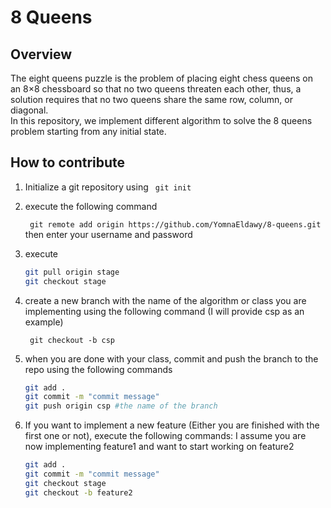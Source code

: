 # 8 Queens

## Overview
The eight queens puzzle is the problem of placing eight chess queens on an 8×8 chessboard
so that no two queens threaten each other, thus, a solution requires that no two queens
share the same row, column, or diagonal. <br>
In this repository, we implement different algorithm to solve the 8 queens problem starting from any initial state.
## How to contribute
1. Initialize a git repository using 
    ``` git init```
2.  execute the following command

    ``` git remote add origin https://github.com/YomnaEldawy/8-queens.git``` <br>
    then enter your username and password
3. execute
    ```bash
    git pull origin stage
    git checkout stage
    ```
2. create a new branch with the name of the algorithm or class you are implementing using the following command (I will provide csp as an example)

    ``` git checkout -b csp```
4. when you are done with your class, commit and push the branch to the repo using the following commands

    ```bash
    git add .
    git commit -m "commit message"
    git push origin csp #the name of the branch
    ```
5. If you want to implement a new feature (Either you are finished with the first one or not), execute the following commands: I assume you are now implementing feature1 and want to start working on feature2

    ```bash
    git add .
    git commit -m "commit message"
    git checkout stage
    git checkout -b feature2
    ```

